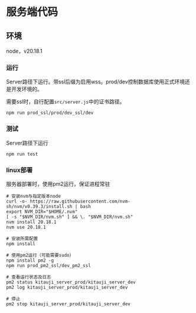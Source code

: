 # 服务端代码
## 环境
node，v20.18.1

### 运行
Server路径下运行。带ssl后缀为启用wss。prod/dev控制数据库使用正式环境还是开发环境的。

需要ssl时，自行配置`src/server.js`中的证书路径。
```shell
npm run prod_ssl/prod/dev_ssl/dev
```

### 测试
Server路径下运行
```shell
npm run test
```

### linux部署
服务器部署时，使用pm2运行，保证进程常驻
```shell
# 安装nvm与指定版本node
curl -o- https://raw.githubusercontent.com/nvm-sh/nvm/v0.39.3/install.sh | bash
export NVM_DIR="$HOME/.nvm"
[ -s "$NVM_DIR/nvm.sh" ] && \. "$NVM_DIR/nvm.sh"
nvm install 20.18.1
nvm use 20.18.1

# 安装所需配置
npm install

# 使用pm2运行（可能需要sudo）
npm install pm2 -g
npm run prod_pm2_ssl/dev_pm2_ssl

# 查看运行状态及日志
pm2 status kitauji_server_prod/kitauji_server_dev
pm2 log kitauji_server_prod/kitauji_server_dev

# 停止
pm2 stop kitauji_server_prod/kitauji_server_dev
```
